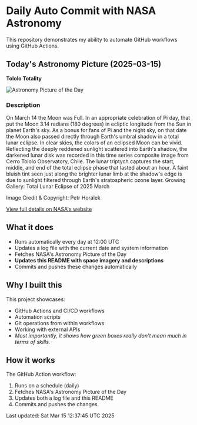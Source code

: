 # Daily Auto Commit with NASA Astronomy
This repository demonstrates my ability to automate GitHub workflows using GitHub Actions.

## Today's Astronomy Picture (2025-03-15)
**Tololo Totality**

![Astronomy Picture of the Day](https://apod.nasa.gov/apod/image/2503/2025_03_14_ZM_Tololo_Totalita_Fin_1024py.png)

### Description
On March 14 the Moon was Full. In an appropriate celebration of Pi day, that put the Moon 3.14 radians (180 degrees) in ecliptic longitude from the Sun in planet Earth's sky. As a bonus for fans of Pi and the night sky, on that date the Moon also passed directly through Earth's umbral shadow in a total lunar eclipse. In clear skies, the colors of an eclipsed Moon can be vivid. Reflecting the deeply reddened sunlight scattered into Earth's shadow, the darkened lunar disk was recorded in this time series composite image from Cerro Tololo Observatory, Chile. The lunar triptych captures the start, middle, and end of the total eclipse phase that lasted about an hour. A faint bluish tint seen just along the brighter lunar limb at the shadow's edge is due to sunlight filtered through Earth's stratospheric ozone layer.   Growing Gallery: Total Lunar Eclipse of 2025 March

Image Credit & Copyright: Petr Horálek

[View full details on NASA's website](https://apod.nasa.gov/apod/astropix.html)

## What it does
- Runs automatically every day at 12:00 UTC
- Updates a log file with the current date and system information
- Fetches NASA's Astronomy Picture of the Day
- **Updates this README with space imagery and descriptions**
- Commits and pushes these changes automatically

## Why I built this
This project showcases:
- GitHub Actions and CI/CD workflows
- Automation scripts
- Git operations from within workflows
- Working with external APIs
- *Most importantly, it shows how green boxes really don't mean much in terms of skills.*

## How it works
The GitHub Action workflow:
1. Runs on a schedule (daily)
2. Fetches NASA's Astronomy Picture of the Day
3. Updates both a log file and this README
4. Commits and pushes the changes

Last updated: Sat Mar 15 12:37:45 UTC 2025
